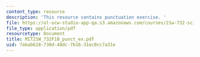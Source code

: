 ```yaml
---
content_type: resource
description: 'This resource contains punctuation exercise. '
file: https://ol-ocw-studio-app-qa.s3.amazonaws.com/courses/21w-732-science-writing-and-new-media-fall-2010/7abab618730d48dc7b1631ec0cc7a31e_MIT21W_732F10_punct_ex.pdf
file_type: application/pdf
resourcetype: Document
title: MIT21W_732F10_punct_ex.pdf
uid: 7abab618-730d-48dc-7b16-31ec0cc7a31e
---
```

